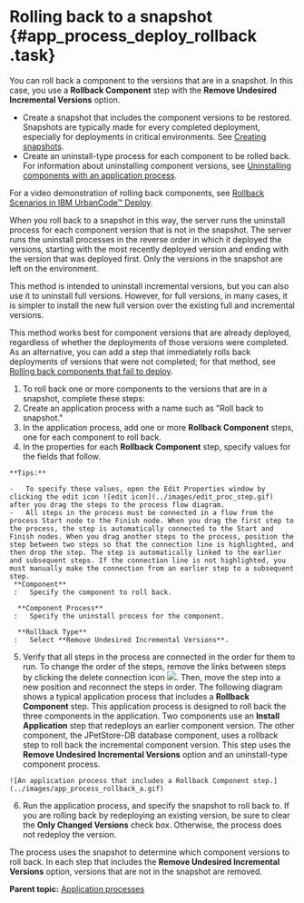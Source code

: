 # Rolling back to a snapshot {#app_process_deploy_rollback .task}

You can roll back a component to the versions that are in a snapshot. In this case, you use a **Rollback Component** step with the **Remove Undesired Incremental Versions** option.

-   Create a snapshot that includes the component versions to be restored. Snapshots are typically made for every completed deployment, especially for deployments in critical environments. See [Creating snapshots](app_snapshot_create.md#).
-   Create an uninstall-type process for each component to be rolled back. For information about uninstalling component versions, see [Uninstalling components with an application process](app_process_deploy_uninstall.md#).

For a video demonstration of rolling back components, see [Rollback Scenarios in IBM UrbanCode™ Deploy](https://www.youtube.com/watch?v=8hH25vJ2f3E).

When you roll back to a snapshot in this way, the server runs the uninstall process for each component version that is not in the snapshot. The server runs the uninstall processes in the reverse order in which it deployed the versions, starting with the most recently deployed version and ending with the version that was deployed first. Only the versions in the snapshot are left on the environment.

This method is intended to uninstall incremental versions, but you can also use it to uninstall full versions. However, for full versions, in many cases, it is simpler to install the new full version over the existing full and incremental versions.

This method works best for component versions that are already deployed, regardless of whether the deployments of those versions were completed. As an alternative, you can add a step that immediately rolls back deployments of versions that were not completed; for that method, see [Rolling back components that fail to deploy](app_process_deploy_rollback_last.md).

1.  To roll back one or more components to the versions that are in a snapshot, complete these steps:
2.   Create an application process with a name such as "Roll back to snapshot." 
3.   In the application process, add one or more **Rollback Component** steps, one for each component to roll back. 
4.   In the properties for each **Rollback Component** step, specify values for the fields that follow. 

    **Tips:** 

    -   To specify these values, open the Edit Properties window by clicking the edit icon ![edit icon](../images/edit_proc_step.gif) after you drag the steps to the process flow diagram.
    -   All steps in the process must be connected in a flow from the process Start node to the Finish node. When you drag the first step to the process, the step is automatically connected to the Start and Finish nodes. When you drag another steps to the process, position the step between two steps so that the connection line is highlighted, and then drop the step. The step is automatically linked to the earlier and subsequent steps. If the connection line is not highlighted, you must manually make the connection from an earlier step to a subsequent step.
     **Component**
     :   Specify the component to roll back.

      **Component Process**
     :   Specify the uninstall process for the component.

      **Rollback Type**
     :   Select **Remove Undesired Incremental Versions**.

 5.   Verify that all steps in the process are connected in the order for them to run. To change the order of the steps, remove the links between steps by clicking the delete connection icon ![](../images/edit_proc_connex.gif). Then, move the step into a new position and reconnect the steps in order. The following diagram shows a typical application process that includes a **Rollback Component** step. This application process is designed to roll back the three components in the application. Two components use an **Install Application** step that redeploys an earlier component version. The other component, the JPetStore-DB database component, uses a rollback step to roll back the incremental component version. This step uses the **Remove Undesired Incremental Versions** option and an uninstall-type component process.

    ![An application process that includes a Rollback Component step.](../images/app_process_rollback_a.gif)

6.   Run the application process, and specify the snapshot to roll back to. If you are rolling back by redeploying an existing version, be sure to clear the **Only Changed Versions** check box. Otherwise, the process does not redeploy the version.

The process uses the snapshot to determine which component versions to roll back. In each step that includes the **Remove Undesired Incremental Versions** option, versions that are not in the snapshot are removed.

**Parent topic:** [Application processes](../topics/app_process.md)

